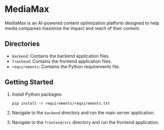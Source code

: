 # MediaMax

MediaMax is an AI-powered content optimization platform designed to help media companies maximize the impact and reach of their content.

## Directories

- `backend`: Contains the backend application files.
- `frontend`: Contains the frontend application files.
- `requirements`: Contains the Python requirements file.

## Getting Started

1. Install Python packages:
   ```
   pip install -r requirements/requirements.txt
   ```

2. Navigate to the `backend` directory and run the main server application.

3. Navigate to the `frontend/src` directory and run the frontend application.

